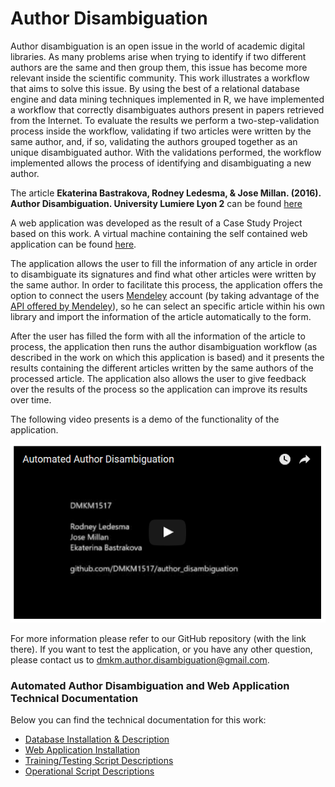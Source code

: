 # Author Disambiguation

Author disambiguation is an open issue in the world of academic digital libraries. As many problems arise when trying to identify if two different authors are the same and then group them, this issue has become more relevant inside the scientific community. This work illustrates a workflow that aims to solve this issue. By using the best of a relational database engine and data mining techniques implemented in R, we have implemented a workflow that correctly disambiguates authors present in papers retrieved from the Internet. To evaluate the results we perform a two-step-validation process inside the workflow, validating if two articles were written by the same author, and, if so, validating the authors grouped together as an unique disambiguated author. With the validations performed, the workflow implemented allows the process of identifying and disambiguating a new author.

The article ​**Ekaterina Bastrakova, Rodney Ledesma, & Jose Millan. (2016). Author Disambiguation. University Lumiere Lyon 2**​ can be found [here](Documents/AuthorDisambiguation_Bastrakova-Ledesma_Millan.pdf)

A web application was developed as the result of a Case Study Project based on this work. A virtual machine containing the self contained web application can be found [here](https://drive.google.com/open?id=0B6KTAg5PeVuiQ0xhaGtRTFhnd2M).

The application allows the user to fill the information of any article in order to disambiguate its signatures and find what other articles were written by the same author. In order to facilitate this process, the application offers the option to connect the users [Mendeley](http://mendeley.com/) account (by taking advantage of the [API offered by Mendeley](http://dev.mendeley.com/)), so he can select an specific article within his own library and import the information of the article automatically to the form.

After the user has filled the form with all the information of the article to process, the application then runs the author disambiguation workflow (as described in the work on which this application is based) and it presents the results containing the different articles written by the same authors of the processed article. The application also allows the user to give feedback over the results of the process so the application can improve its results over time.

The following video presents is a demo of the functionality of the application.

[![Automated Author Disambiguation](video_thumbnail.PNG)](https://youtu.be/DnTLwGgfwsg "Automated Author Disambiguation")

For more information please refer to our GitHub repository (with the link there). If you want to test the application, or you have any other question, please contact us to [dmkm.author.disambiguation@gmail.com](dmkm.author.disambiguation@gmail.com).

### Automated Author Disambiguation and Web Application Technical Documentation
Below you can find the technical documentation for this work:

 - [Database Installation & Description](db.md)
 - [Web Application Installation](ui.md)
 - [Training/Testing Script Descriptions](tt_scripts.md)
 - [Operational Script Descriptions](op_scripts.md)
